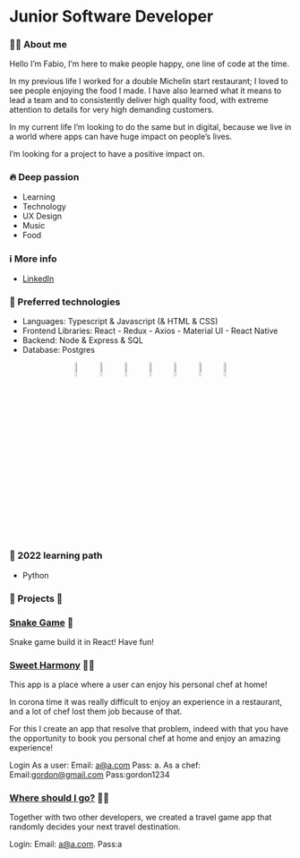 # Junior Software Developer

### 👨‍💻 About me

Hello I’m Fabio,
I’m here to make people happy, one line of code at the time.

In my previous life I worked for a double Michelin start restaurant; I loved to see people enjoying the food I made.
I have also learned what it means to lead a team and to consistently deliver high quality food, with extreme attention to details for very high demanding customers.

In my current life I’m looking to do the same but in digital, because we live in a world where apps can have huge impact on people’s lives.

I’m looking for a project to have a positive impact on.

### 🔥 Deep passion

- Learning
- Technology
- UX Design
- Music
- Food

### ℹ️ More info

- [LinkedIn](https://www.linkedin.com/in/fabio-di-ceglie/)

### 🤖 Preferred technologies

- Languages: Typescript & Javascript (& HTML & CSS)
- Frontend Libraries: React - Redux - Axios - Material UI - React Native
- Backend: Node & Express & SQL
- Database: Postgres

<p align="center">
    <img src="https://user-images.githubusercontent.com/31222514/149813755-3f74a208-1e4c-4d81-b848-1d4f1a18b969.png" width="8%" alt="React logo">
    <img src="https://user-images.githubusercontent.com/31222514/149813300-65804694-d3ea-4e31-955d-dbc47229a82d.png" width="8%" alt="Typescript logo">
  <img src="https://user-images.githubusercontent.com/31222514/149812547-405716a0-b974-4da4-b749-f2b4a8adc1d8.png" width="8%" alt="Javascript logo">
  <img src="https://user-images.githubusercontent.com/31222514/149813532-e214a55c-9b91-4b71-bb17-0dcf18903f7a.png" width="8%" alt="CSS logo">
  <img src="https://user-images.githubusercontent.com/31222514/149814154-3de042e2-bccf-4f0e-8d0e-98a2dbcae7c0.png" width="8%" alt="HTML logo">
  <img src="https://user-images.githubusercontent.com/31222514/149943049-95f0909a-9c2b-4fae-bd04-647d531dd10d.png" width="8%" alt="NODE logo">
  <img src="https://user-images.githubusercontent.com/31222514/155521312-96e008ba-1d5e-409f-aaec-ca229ca275c6.jpeg" width="8%" alt="Postgres logo">
</p>

### 🔭 2022 learning path

- Python

### 👾 Projects 👾

### [Snake Game](https://snake-game-byfabio.netlify.app/) 🐍

Snake game build it in React! Have fun!

### [Sweet Harmony](https://sweetharmony.netlify.app/) 👨‍🍳

This app is a place where a user can enjoy his personal chef at home!

In corona time it was really difficult to enjoy an experience in a restaurant, and a lot of chef lost them job because of that.

For this I create an app that resolve that problem, indeed with that you have the opportunity to book you personal chef at home and enjoy an amazing experience!

Login
As a user: Email: a@a.com Pass: a. 
As a chef: Email:gordon@gmail.com Pass:gordon1234

### [Where should I go?](https://whereshouldigo.netlify.app/) 👬👬

Together with two other developers, we created a travel game app that randomly decides your next travel destination.

Login: Email: a@a.com.  Pass:a


